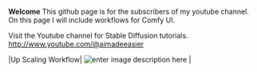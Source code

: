 
**Welcome**
This github page is for the subscribers of my youtube channel.
On this page I will include workflows for Comfy UI.

Visit the Youtube channel for Stable Diffusion tutorials.
http://www.youtube.com/@aimadeeasier

|Up Scaling Workflow| ![enter image description here](https://github.com/AIMadeEasier/workflows/assets/148298552/a09c29b0-b7d7-46c8-a485-321954582261) |
